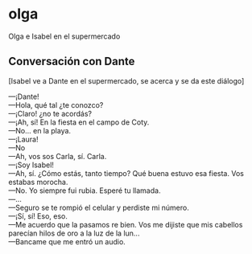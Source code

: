 # olga
Olga e Isabel en el supermercado

## Conversación con Dante

[Isabel ve a Dante en el supermercado, se acerca y se da este diálogo]

—¡Dante!  
—Hola, qué tal ¿te conozco?  
—¡Claro! ¿no te acordás?  
—¡Ah, sí! En la fiesta en el campo de Coty.  
—No... en la playa.  
—¡Laura!  
—No  
—Ah, vos sos Carla, sí. Carla.  
—¡Soy Isabel!  
—Ah, sí. ¿Cómo estás, tanto tiempo? Qué buena estuvo esa fiesta. Vos estabas morocha.  
—No. Yo siempre fui rubia. Esperé tu llamada.  
—...  
—Seguro se te rompió el celular y perdiste mi número.  
—¡Sí, sí! Eso, eso.  
—Me acuerdo que la pasamos re bien. Vos me dijiste que mis cabellos parecían hilos de oro a la luz de la lun...  
—Bancame que me entró un audio.  
